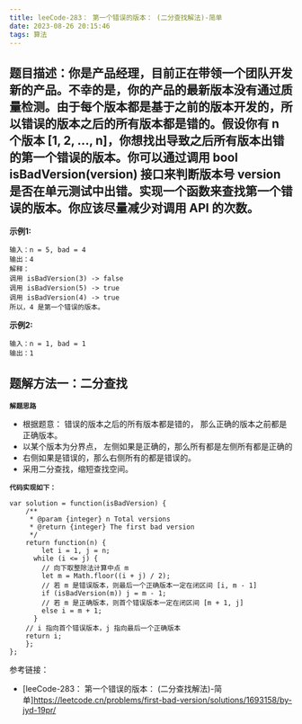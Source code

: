 ```yaml
---
title: leeCode-283： 第一个错误的版本： (二分查找解法)-简单
date: 2023-08-26 20:15:46
tags: 算法
---
```



<meta name="referrer" content="no-referrer"/>


## 题目描述：你是产品经理，目前正在带领一个团队开发新的产品。不幸的是，你的产品的最新版本没有通过质量检测。由于每个版本都是基于之前的版本开发的，所以错误的版本之后的所有版本都是错的。假设你有 n 个版本 [1, 2, ..., n]，你想找出导致之后所有版本出错的第一个错误的版本。你可以通过调用 bool isBadVersion(version) 接口来判断版本号 version 是否在单元测试中出错。实现一个函数来查找第一个错误的版本。你应该尽量减少对调用 API 的次数。



**示例1:**


```
输入：n = 5, bad = 4
输出：4
解释：
调用 isBadVersion(3) -> false 
调用 isBadVersion(5) -> true 
调用 isBadVersion(4) -> true
所以，4 是第一个错误的版本。
```

**示例2:**

```
输入：n = 1, bad = 1
输出：1
```


## 题解方法一：二分查找

**`解题思路`**
* 根据题意： 错误的版本之后的所有版本都是错的， 那么正确的版本之前都是正确版本。
* 以某个版本为分界点， 左侧如果是正确的，那么所有都是左侧所有都是正确的
* 右侧如果是错误的，那么右侧所有的都是错误的。
* 采用二分查找，缩短查找空间。

**`代码实现如下：`** 
```
var solution = function(isBadVersion) {
    /**
     * @param {integer} n Total versions
     * @return {integer} The first bad version
     */
    return function(n) {
        let i = 1, j = n;
      while (i <= j) {
        // 向下取整除法计算中点 m 
        let m = Math.floor((i + j) / 2);
        // 若 m 是错误版本，则最后一个正确版本一定在闭区间 [i, m - 1]
        if (isBadVersion(m)) j = m - 1;
        // 若 m 是正确版本，则首个错误版本一定在闭区间 [m + 1, j]
        else i = m + 1;
      }
    // i 指向首个错误版本，j 指向最后一个正确版本
    return i;
    };
};
```


参考链接：

* [leeCode-283： 第一个错误的版本： (二分查找解法)-简单]https://leetcode.cn/problems/first-bad-version/solutions/1693158/by-jyd-19pr/